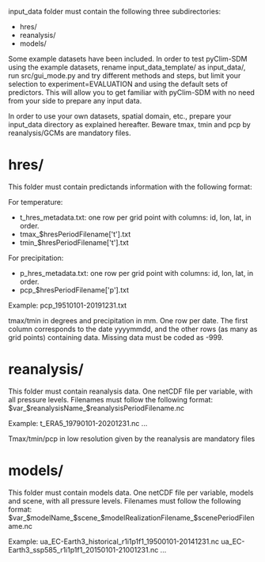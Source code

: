 input_data folder must contain the following three subdirectories:
- hres/
- reanalysis/
- models/

Some example datasets have been included. In order to test pyClim-SDM using the example datasets, rename 
input_data_template/ as input_data/, run src/gui_mode.py and try different methods and steps, but limit your selection 
to experiment=EVALUATION and using the default sets of predictors.
This will allow you to get familiar with pyClim-SDM with no need from your side to prepare any input data.

In order to use your own datasets, spatial domain, etc., prepare your input_data directory as explained hereafter.
Beware tmax, tmin and pcp by reanalysis/GCMs are mandatory files.


# hres/

This folder must contain predictands information with the following format:

For temperature:
- t_hres_metadata.txt: one row per grid point with columns: id, lon, lat, in order.
- tmax_$hresPeriodFilename['t'].txt
- tmin_$hresPeriodFilename['t'].txt

For precipitation:
- p_hres_metadata.txt: one row per grid point with columns: id, lon, lat, in order.
- pcp_$hresPeriodFilename['p'].txt 

Example: pcp_19510101-20191231.txt

tmax/tmin in degrees and precipitation in mm. One row per date. 
The first column corresponds to the date yyyymmdd, and the other rows (as many as grid points) containing data. 
Missing data must be coded as -999.




# reanalysis/

This folder must contain reanalysis data. One netCDF file per variable, with all pressure levels. Filenames must 
follow the following format: $var_$reanalysisName_$reanalysisPeriodFilename.nc

Example: t_ERA5_19790101-20201231.nc ...

Tmax/tmin/pcp in low resolution given by the reanalysis are mandatory files



# models/ 

This folder must contain models data.
One netCDF file per variable, models and scene, with all pressure levels. 
Filenames must follow the following format: $var_$modelName_$scene_$modelRealizationFilename_$scenePeriodFilename.nc

Example: 
ua_EC-Earth3_historical_r1i1p1f1_19500101-20141231.nc 
ua_EC-Earth3_ssp585_r1i1p1f1_20150101-21001231.nc
...

